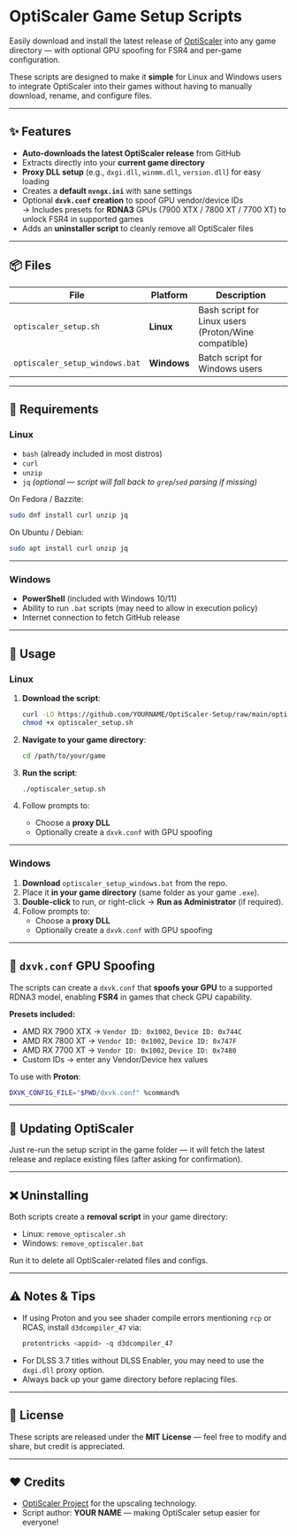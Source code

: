 # OptiScaler Game Setup Scripts

Easily download and install the latest release of [OptiScaler](https://github.com/optiscaler/OptiScaler) into any game directory — with optional GPU spoofing for FSR4 and per-game configuration.

These scripts are designed to make it **simple** for Linux and Windows users to integrate OptiScaler into their games without having to manually download, rename, and configure files.

---

## ✨ Features

- **Auto-downloads the latest OptiScaler release** from GitHub
- Extracts directly into your **current game directory**
- **Proxy DLL setup** (e.g., `dxgi.dll`, `winmm.dll`, `version.dll`) for easy loading
- Creates a **default `nvngx.ini`** with sane settings
- Optional **`dxvk.conf` creation** to spoof GPU vendor/device IDs  
  → Includes presets for **RDNA3** GPUs (7900 XTX / 7800 XT / 7700 XT) to unlock FSR4 in supported games
- Adds an **uninstaller script** to cleanly remove all OptiScaler files

---

## 📦 Files

| File | Platform | Description |
|------|----------|-------------|
| `optiscaler_setup.sh` | **Linux** | Bash script for Linux users (Proton/Wine compatible) |
| `optiscaler_setup_windows.bat` | **Windows** | Batch script for Windows users |

---

## 🔧 Requirements

### Linux
- `bash` (already included in most distros)
- `curl`
- `unzip`
- `jq` *(optional — script will fall back to `grep`/`sed` parsing if missing)*

On Fedora / Bazzite:
```bash
sudo dnf install curl unzip jq
```

On Ubuntu / Debian:
```bash
sudo apt install curl unzip jq
```

---

### Windows
- **PowerShell** (included with Windows 10/11)
- Ability to run `.bat` scripts (may need to allow in execution policy)
- Internet connection to fetch GitHub release

---

## 🚀 Usage

### Linux
1. **Download the script**:
    ```bash
    curl -LO https://github.com/YOURNAME/OptiScaler-Setup/raw/main/optiscaler_setup.sh
    chmod +x optiscaler_setup.sh
    ```

2. **Navigate to your game directory**:
    ```bash
    cd /path/to/your/game
    ```

3. **Run the script**:
    ```bash
    ./optiscaler_setup.sh
    ```

4. Follow prompts to:
   - Choose a **proxy DLL**
   - Optionally create a `dxvk.conf` with GPU spoofing

---

### Windows
1. **Download** `optiscaler_setup_windows.bat` from the repo.
2. Place it **in your game directory** (same folder as your game `.exe`).
3. **Double-click** to run, or right-click → **Run as Administrator** (if required).
4. Follow prompts to:
   - Choose a **proxy DLL**
   - Optionally create a `dxvk.conf` with GPU spoofing

---

## 📝 `dxvk.conf` GPU Spoofing

The scripts can create a `dxvk.conf` that **spoofs your GPU** to a supported RDNA3 model, enabling **FSR4** in games that check GPU capability.

**Presets included:**
- AMD RX 7900 XTX → `Vendor ID: 0x1002`, `Device ID: 0x744C`
- AMD RX 7800 XT → `Vendor ID: 0x1002`, `Device ID: 0x747F`
- AMD RX 7700 XT → `Vendor ID: 0x1002`, `Device ID: 0x7480`
- Custom IDs → enter any Vendor/Device hex values

To use with **Proton**:
```bash
DXVK_CONFIG_FILE="$PWD/dxvk.conf" %command%
```

---

## 🔄 Updating OptiScaler

Just re-run the setup script in the game folder — it will fetch the latest release and replace existing files (after asking for confirmation).

---

## ❌ Uninstalling

Both scripts create a **removal script** in your game directory:

- Linux: `remove_optiscaler.sh`
- Windows: `remove_optiscaler.bat`

Run it to delete all OptiScaler-related files and configs.

---

## ⚠️ Notes & Tips

- If using Proton and you see shader compile errors mentioning `rcp` or RCAS, install `d3dcompiler_47` via:
    ```bash
    protontricks <appid> -q d3dcompiler_47
    ```
- For DLSS 3.7 titles without DLSS Enabler, you may need to use the `dxgi.dll` proxy option.
- Always back up your game directory before replacing files.

---

## 📜 License

These scripts are released under the **MIT License** — feel free to modify and share, but credit is appreciated.

---

## ❤️ Credits

- [OptiScaler Project](https://github.com/optiscaler/OptiScaler) for the upscaling technology.
- Script author: **YOUR NAME** — making OptiScaler setup easier for everyone!
